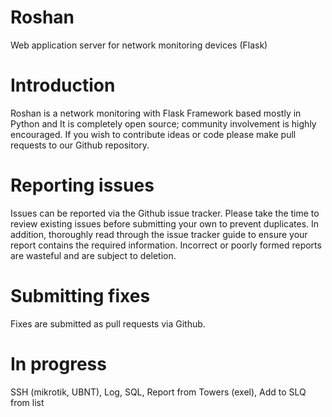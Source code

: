 # Roshan
Web application server for network monitoring devices (Flask)
# Introduction
Roshan is a network monitoring with Flask Framework based mostly in Python and It is completely open source; community involvement is highly encouraged. If you wish to contribute ideas or code please make pull requests to our Github repository.
# Reporting issues
Issues can be reported via the Github issue tracker. Please take the time to review existing issues before submitting your own to prevent duplicates.
In addition, thoroughly read through the issue tracker guide to ensure your report contains the required information. Incorrect or poorly formed reports are wasteful and are subject to deletion.
# Submitting fixes
Fixes are submitted as pull requests via Github.
# In progress
SSH (mikrotik, UBNT), Log, SQL, Report from Towers (exel), Add to SLQ from list
